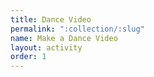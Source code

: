 ```yaml
---
title: Dance Video
permalink: ":collection/:slug"
name: Make a Dance Video
layout: activity
order: 1
---
```

